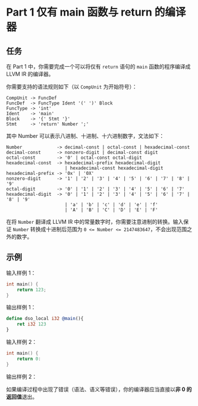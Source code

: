 # Part 1 仅有 main 函数与 return 的编译器

## 任务

在 Part 1 中，你需要完成一个可以将仅有 `return` 语句的 `main` 函数的程序编译成 LLVM IR 的编译器。

你需要支持的语法规则如下（以 `CompUnit` 为开始符号）：

```
CompUnit -> FuncDef
FuncDef  -> FuncType Ident '(' ')' Block
FuncType -> 'int'
Ident    -> 'main'
Block    -> '{' Stmt '}'
Stmt     -> 'return' Number ';'
```

其中 Number 可以表示八进制、十进制、十六进制数字，文法如下：

```
Number             -> decimal-const | octal-const | hexadecimal-const
decimal-const      -> nonzero-digit | decimal-const digit
octal-const        -> '0' | octal-const octal-digit
hexadecimal-const  -> hexadecimal-prefix hexadecimal-digit 
                      | hexadecimal-const hexadecimal-digit
hexadecimal-prefix -> '0x' | '0X'
nonzero-digit      -> '1' | '2' | '3' | '4' | '5' | '6' | '7' | '8' | '9'
octal-digit        -> '0' | '1' | '2' | '3' | '4' | '5' | '6' | '7'
hexadecimal-digit  -> '0' | '1' | '2' | '3' | '4' | '5' | '6' | '7' | '8' | '9'
                      | 'a' | 'b' | 'c' | 'd' | 'e' | 'f'
                      | 'A' | 'B' | 'C' | 'D' | 'E' | 'F'
```

在将 `Number` 翻译成 LLVM IR 中的常量数字时，你需要注意进制的转换。输入保证 `Number` 转换成十进制后范围为 `0 <= Number <= 2147483647`，不会出现范围之外的数字。

## 示例

输入样例 1：

```c
int main() {
    return 123;
}
```

输出样例 1：

```llvm
define dso_local i32 @main(){
    ret i32 123
}
```

输入样例 2：

```c
int main() {
    return 0:
} 
```

输出样例 2：

如果编译过程中出现了错误（语法、语义等错误），你的编译器应当直接以**非 0 的返回值**退出。

